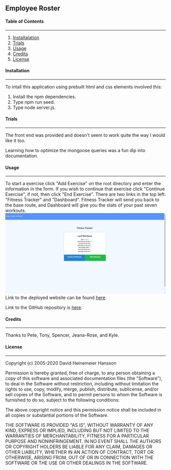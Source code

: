 ## Employee Roster

#### **Table of Contents**

---

1. [Installalation](#installation)
1. [Trials](#trials)
1. [Usage](#usage)
1. [Credits](#credits)
1. [License](#license)

#### **Installation**

---

To intall this application using prebuilt html and css elements involved this:

1. Install the npm dependencies.
1. Type npm run seed.
1. Type node server.js.

#### **Trials**

---
The front end was provided and doesn't seem to work quite the way I would like it too.

Learning how to optimize the mongoose queries was a fun dip into documentation.

#### **Usage**

---

To start a exercise click "Add Exercise" on the root directory and enter the information in the form.  If you wish to continue that exercise click "Continue Exercise", if not, then click "End Exercise".  There are two links in the top left: "Fitness Tracker" and "Dashboard".  Fitness Tracker will send you back to the base route, and Dashboard will give you the stats of your past seven workouts.
![Screenshot](./public/images/applicationScreenshot.png)
Link to the deployed website can be found [here](https://murmuring-waters-52428.herokuapp.com/).

Link to the GitHub repository is [here](https://github.com/jerler1/Workout-Tracker).

#### **Credits**

---

Thanks to Pete, Tony, Spencer, Jeana-Rose, and Kyle.

#### **License**

---

Copyright (c) 2005-2020 David Heinemeier Hansson

Permission is hereby granted, free of charge, to any person obtaining
a copy of this software and associated documentation files (the
"Software"), to deal in the Software without restriction, including
without limitation the rights to use, copy, modify, merge, publish,
distribute, sublicense, and/or sell copies of the Software, and to
permit persons to whom the Software is furnished to do so, subject to
the following conditions:

The above copyright notice and this permission notice shall be
included in all copies or substantial portions of the Software.

THE SOFTWARE IS PROVIDED "AS IS", WITHOUT WARRANTY OF ANY KIND,
EXPRESS OR IMPLIED, INCLUDING BUT NOT LIMITED TO THE WARRANTIES OF
MERCHANTABILITY, FITNESS FOR A PARTICULAR PURPOSE AND
NONINFRINGEMENT. IN NO EVENT SHALL THE AUTHORS OR COPYRIGHT HOLDERS BE
LIABLE FOR ANY CLAIM, DAMAGES OR OTHER LIABILITY, WHETHER IN AN ACTION
OF CONTRACT, TORT OR OTHERWISE, ARISING FROM, OUT OF OR IN CONNECTION
WITH THE SOFTWARE OR THE USE OR OTHER DEALINGS IN THE SOFTWARE.
